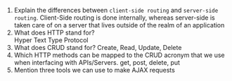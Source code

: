 1.  Explain the differences between `client-side routing` and `server-side routing`.
    Client-Side routing is done internally, whereas server-side is taken care of on a server that lives outside of the realm of an application
1.  What does HTTP stand for?   
    Hyper Text Type Protocol
1.  What does CRUD stand for?
    Create, Read, Update, Delete
1.  Which HTTP methods can be mapped to the CRUD acronym that we use when interfacing with APIs/Servers.
    get, post, delete, put
1.  Mention three tools we can use to make AJAX requests
